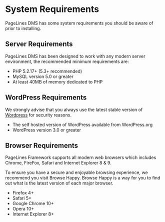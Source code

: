 # System Requirements #

PageLines DMS has some system requirements you should be aware of prior to installing.

## Server Requirements ##

PageLines DMS has been designed to work with any modern server environment, the recommended minimum requirements are:

* PHP 5.2.17+ (5.3+ recommended)
* MySQL version 5.0 or greater
* At least 40MB of memory dedicated to PHP

## WordPress Requirements ##

We strongly advise that you always use the latest stable version of [Wordpress](http://wordpress.org/ "Wordpress") for security reasons.

* The self hosted version of WordPress available from WordPress.org
* WordPress version 3.0 or greater

## Browser Requirements ##

PageLines Framework supports all modern web browsers which includes Chrome, FireFox, Safari and Internet Explorer 8 & 9.

To ensure you have a secure and enjoyable browsing experience, we recommend you visit Browse Happy. Browse Happy is a way for you to find out what is the latest version of each major browser.

* Firefox 4+
* Safari 5+
* Google Chrome 10+
* Opera 10+
* Internet Explorer 8+

